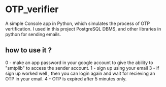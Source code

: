 # OTP_verifier
A simple Console app in Python, which simulates the process of OTP vertification.
I used in this project PostgreSQL DBMS, and other libraries in python for sending emails. 

## how to use it ?
0 - make an app password in your google account to give the ability to "smtplib" to access the sender account.
1 - sign up using your email
3 - if sign up worked well , then you can login again and wait for recieving an OTP in your email.
4 - OTP is expired after 5 minutes only.
